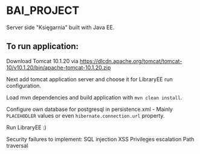 # BAI_PROJECT

Server side "Księgarnia" built with Java EE.

## To run application:
Download Tomcat 10.1.20 via https://dlcdn.apache.org/tomcat/tomcat-10/v10.1.20/bin/apache-tomcat-10.1.20.zip

Next add tomcat application server and choose it for LibraryEE run configuration.

Load mvn dependencies and build application with `mvn clean install`.

Configure own database for postgresql in persistence.xml - Mainly `PLACEHODLER` values or even `hibernate.connection.url` property.

Run LibraryEE :)

Security failures to implement:
SQL injection
XSS
Privileges escalation
Path traversal